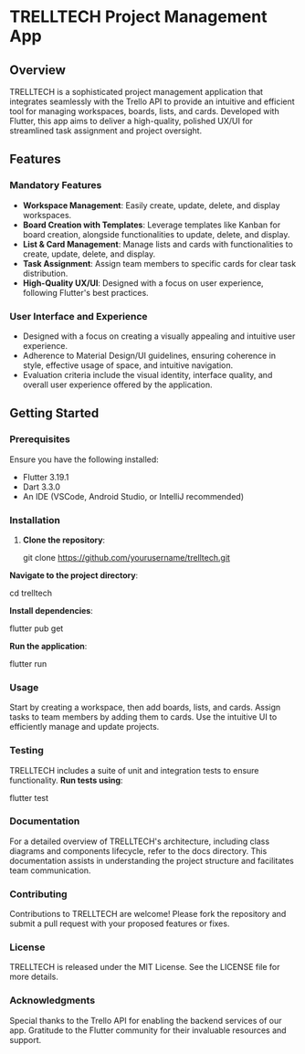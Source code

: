 # TRELLTECH Project Management App

## Overview
TRELLTECH is a sophisticated project management application that integrates seamlessly with the Trello API to provide an intuitive and efficient tool for managing workspaces, boards, lists, and cards. Developed with Flutter, this app aims to deliver a high-quality, polished UX/UI for streamlined task assignment and project oversight.

## Features
### Mandatory Features

* **Workspace Management**: Easily create, update, delete, and display workspaces.
* **Board Creation with Templates**: Leverage templates like Kanban for board creation, alongside functionalities to update, delete, and display.
* **List & Card Management**: Manage lists and cards with functionalities to create, update, delete, and display.
* **Task Assignment**: Assign team members to specific cards for clear task distribution.
* **High-Quality UX/UI**: Designed with a focus on user experience, following Flutter's best practices.

### User Interface and Experience
- Designed with a focus on creating a visually appealing and intuitive user experience.
- Adherence to Material Design/UI guidelines, ensuring coherence in style, effective usage of space, and intuitive navigation.
- Evaluation criteria include the visual identity, interface quality, and overall user experience offered by the application. 

## Getting Started

### Prerequisites

Ensure you have the following installed:

- Flutter 3.19.1
- Dart 3.3.0
- An IDE (VSCode, Android Studio, or IntelliJ recommended)

### Installation

1. **Clone the repository**:
  
   git clone https://github.com/yourusername/trelltech.git

**Navigate to the project directory**:

cd trelltech

**Install dependencies**:

flutter pub get

**Run the application**:

flutter run

### Usage
Start by creating a workspace, then add boards, lists, and cards. Assign tasks to team members by adding them to cards. Use the intuitive UI to efficiently manage and update projects.

### Testing
TRELLTECH includes a suite of unit and integration tests to ensure functionality. 
**Run tests using**:

flutter test

### Documentation
For a detailed overview of TRELLTECH's architecture, including class diagrams and components lifecycle, refer to the docs directory. This documentation assists in understanding the project structure and facilitates team communication.

### Contributing
Contributions to TRELLTECH are welcome! Please fork the repository and submit a pull request with your proposed features or fixes.

### License
TRELLTECH is released under the MIT License. See the LICENSE file for more details.

### Acknowledgments
Special thanks to the Trello API for enabling the backend services of our app.
Gratitude to the Flutter community for their invaluable resources and support.